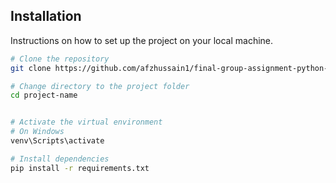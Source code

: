 
## Installation

Instructions on how to set up the project on your local machine.

```bash
# Clone the repository
git clone https://github.com/afzhussain1/final-group-assignment-python-code.git

# Change directory to the project folder
cd project-name


# Activate the virtual environment
# On Windows
venv\Scripts\activate

# Install dependencies
pip install -r requirements.txt
